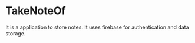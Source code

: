 # TakeNoteOf
It is a application to store notes.
It uses firebase for authentication and data storage.
